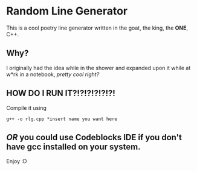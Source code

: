 # Random Line Generator
This is a cool poetry line generator written in the goat, the king, the **ONE**, C++.
## Why?
I originally had the idea while in the shower and expanded upon it while at w*rk in a notebook, _pretty cool right?_
## HOW DO I RUN IT?!?!?!?!?!?!
Compile it using 

`g++ -o rlg.cpp *insert name you want here`

*OR* you could use Codeblocks IDE if you don't have gcc installed on your system.
--
Enjoy :D
